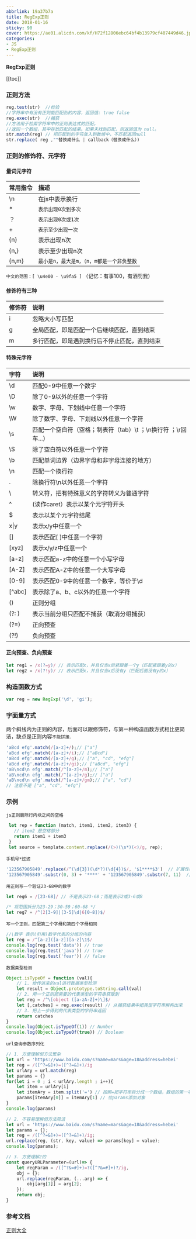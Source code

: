 ```yaml
---
abbrlink: 19a37b7a
title: RegExp正则
date: 2018-01-16
sticky: 90
cover: https://ae01.alicdn.com/kf/H72f12806ebc64bf4b13979cf407449d46.jpg
categories: 
- JS
- RegExp正则
---
```


<strong class='old-blog'>RegExp正则</strong>

[[toc]]

### 正则方法

```javascript
reg.test(str)  //检验 
//字符串中有没有正则能匹配到的内容，返回值: true false
reg.exec(str)  //捕获 
//方法用于检索字符串中的正则表达式的匹配。 
//返回一个数组，其中存放匹配的结果。如果未找到匹配，则返回值为 null。
str.match(reg) // 把匹配到的字符放入到数组中，不匹配返回null
str.replace( reg ,""替换成什么 | callback（替换成什么）)
```

### 正则的修饰符、元字符

#### 量词元字符

<span style='display: block;text-align: left;'> 常用指令	</span>|<span style='display: block;text-align: left;'> 描述</span>
:-------- | :--------  
\n | 在js中表示换行
* | `表示出现0次到多次`
？| `表示出现0次或1次`
+ | `表示至少出现一次`
{n} |  表示出现n次
{n,} | 表示至少出现n次
{n,m} | `最小是n，最大是m，（n，m都是一个非负整数`

`中文的范围：[ \u4e00 - \u9fa5 ]` （记忆：有事100，有酒罚我）

#### 修饰符有三种
<span style='display: block;text-align: left;'>修饰符</span>|<span style='display: block;text-align: left;'> 说明</span>
:-------- | :-------- 
i|忽略大小写匹配
g|全局匹配，即是匹配一个后继续匹配，直到结束
m|多行匹配，即是遇到换行后不停止匹配，直到结束

#### 特殊元字符
<span style='display: block;text-align: left;'>字符</span>|<span style='display: block;text-align: left;'> 说明</span>|
:-------- | :-------- 
\d | 匹配0-9中任意一个数字
\D|	除了0-9以外的任意一个字符
\w|	数字、字母、下划线中任意一个字符
\W| 除了数字、字母、下划线以外任意一个字符
\s|	匹配一个空白符（空格；制表符（tab）\t ；\n换行符 ；\r回车...）
\S| 除了空白符以外任意一个字符
\b|	匹配单词边界（边界字母和非字母连接的地方）
\n|	匹配一个换行符
.| 除换行符\n以外任意一个字符
\ | 转义符，把有特殊意义的字符转义为普通字符
^| (读作caret）表示以某个元字符开头
$| 表示以某个元字符结尾
x\|y | 表示x/y中任意一个
[]| 表示匹配[ ]中任意一个字符
[xyz]| 表示x/y/z中任意一个
[a-z]| 表示匹配a-z中的任意一个小写字母
[A-Z]| 表示匹配A-Z中的任意一个大写字母
[0-9]| 表示匹配0-9中的任意一个数字，等价于\d
[^abc]| 表示除了a、b、c以外的任意一个字符
()| 正则分组
(?: ) | 表示当前分组只匹配不捕获（取消分组捕获）
(?=)| 正向预查
(?!)| 负向预查


#### 正向预查、负向预查

```javascript
let reg1 = /x(?=y)/ // 表示匹配x，并且仅当x后紧跟着一个y（匹配紧跟着y的x）
let reg2 = /x(?!y)/ // 表示匹配x，并且仅当x后没有y（匹配后面没有y的x）
```

### 构造函数方式
```javascript
var reg = new RegExp('\d', 'gi');
```

### 字面量方式

两个斜线内为正则的内容，后面可以跟修饰符，与第一种构造函数方式相比更简洁，缺点是正则内容`不能拼接`.

```javascript
'aBcd efg'.match(/[a-z]+/);// ["a"]
'aBcd efg'.match(/[a-z]+/i);// ["aBcd"]
'aBcd efg'.match(/[a-z]+/g);// ["a", "cd", "efg"]
'aBcd efg'.match(/[a-z]+/gi);// ["aBcd", "efg"]
'aB\ncd\n efg'.match(/^[a-z]+/m);// ["a"]
'aB\ncd\n efg'.match(/^[a-z]+/g);// ["a"]
'aB\ncd\n efg'.match(/^[a-z]+/gm);// ["a", "cd"]
// 注意不是 ["a", "cd", "efg"]
```
### 示例

`js正则删除行内块之间的空格`
```javascript
 let rep = function (match, item1, item2, item3) {
   // item2 是空格部分
   return item1 + item3
 }
 let source = template.content.replace(/(>)(\s*)(<)/g, rep);
```

`手机号*过滤`
```javascript
'123567905849'.replace(/^(\d{3})(\d*?)(\d{4})$/, '$1****$3')  // 扩展性好
'123567905849'.substr(0, 3) + '****' + '123567905849'.substr(7, 11)  // 快
```

`用正则写一个验证23-68中的数字`
```javascript
let reg6 = /[23-68]/ // 不是表示23-68；而是表示2或3-6或8

/* 将范围拆分为23-29；30-59；60-68 */
let reg7 = /^(2[3-9]|[3-5]\d|6[0-8])$/
```

`写一个正则，匹配第二个字母和第四个字母相同`
```javascript
//\数字 表示(引用)数字代表的分组的内容
let reg = /^[a-z]([a-z])[a-z]\1$/
console.log(reg.test('data')) // true
console.log(reg.test('java')) // true
console.log(reg.test('fear')) // false
```
`数据类型检测`
```javascript
Object.isTypeOf = function (val){
    // 1. 给传进来的val进行数据类型检测
    let result = Object.prototype.toString.call(val)
    // 2. 用一个正则把需要的代表类型的字符串获取到
    let reg = /^\[object ([a-zA-Z]+)\]$/
    let [,catches] = reg.exec(result) // 从捕获结果中把类型字符串解构出来
    // 3. 把上一步得到的代表类型的字符串返回
    return catches
}
console.log(Object.isTypeOf(1)) // Number
console.log(Object.isTypeOf(true)) // Boolean
```
`url查询参数序列化`
```javascript
// 1. 方便理解但方法繁杂
let url = 'https://www.baidu.com/s?name=mars&age=18&address=hebei'
let reg = /([^?=&]+)=([^?=&]+)/ig
let urlAry = url.match(reg)
let params = {}
for(let i = 0 ; i < urlAry.length ; i++){
    let item = urlAry[i]
    let itemAry = item.split('=') // 按照=把字符串拆分成一个数组，数组的第一项就是key，第二项就是value
    params[itemAry[0]] = itemAry[1] // 位params添加对象
}
console.log(params)

// 2. 不容易理解但方法简洁
let url = 'https://www.baidu.com/s?name=mars&age=18&address=hebei'
let params = {};
let reg = /([^?=&]+)=([^?=&]+)/ig;
url.replace(reg, (str, key, value) => params[key] = value);
console.log(params);

// 3. 方便理解2的
const queryURLParameter=(url)=> {
    let regParam = /([^?&=#]+)=?([^?&=#]+)?/ig,
    obj = {};
    url.replace(regParam, (...arg) => {
        obj[arg[1]] = arg[2];
    });
    return obj;
}
```

### 参考文档

[正则大全](https://github.com/any86/any-rule)
